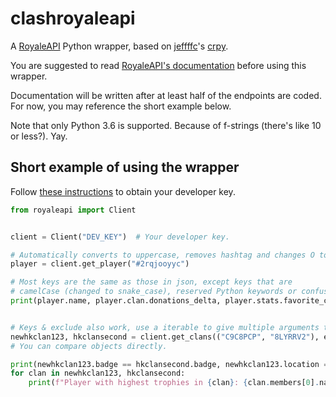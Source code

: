 # clashroyaleapi

A [RoyaleAPI](https://royaleapi.com/) Python wrapper,
based on [jeffffc](https://github.com/jeffffc)'s [crpy](https://test.pypi.org/project/crpy/).

You are suggested to read [RoyaleAPI's documentation](https://docs.royaleapi.com/#/) before using this wrapper.

Documentation will be written after at least half of the endpoints are coded.
For now, you may reference the short example below.

Note that only Python 3.6 is supported. Because of f-strings (there's like 10 or less?). Yay.

## Short example of using the wrapper

Follow [these instructions](https://docs.royaleapi.com/#/authentication?id=generating-new-keys)
to obtain your developer key.

```python
from royaleapi import Client


client = Client("DEV_KEY")  # Your developer key.

# Automatically converts to uppercase, removes hashtag and changes O to 0.
player = client.get_player("#2rqjooyyc")

# Most keys are the same as those in json, except keys that are
# camelCase (changed to snake_case), reserved Python keywords or confusing words.
print(player.name, player.clan.donations_delta, player.stats.favorite_card.card_type)


# Keys & exclude also work, use a iterable to give multiple arguments to them.
newhkclan123, hkclansecond = client.get_clans(("C9C8PCP", "8LYRRV2"), exclude="members")
# You can compare objects directly.

print(newhkclan123.badge == hkclansecond.badge, newhkclan123.location == hkclansecond.location)
for clan in newhkclan123, hkclansecond:
    print(f"Player with highest trophies in {clan}: {clan.members[0].name} ({clan.members[0].trophies} trophies)")
```